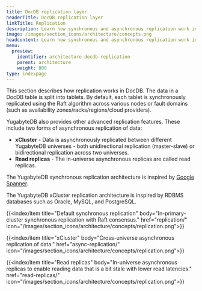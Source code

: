 ```yaml
---
title: DocDB replication layer
headerTitle: DocDB replication layer
linkTitle: Replication
description: Learn how synchronous and asynchronous replication work in DocDB, including advanced features like xCluster replication and read replicas.
image: /images/section_icons/architecture/concepts.png
headcontent: Learn how synchronous and asynchronous replication work in DocDB.
menu:
  preview:
    identifier: architecture-docdb-replication
    parent: architecture
    weight: 800
type: indexpage
---
```


This section describes how replication works in DocDB. The data in a DocDB table is split into tablets. By default, each tablet is synchronously replicated using the Raft algorithm across various nodes or fault domains (such as availability zones/racks/regions/cloud providers).

YugabyteDB also provides other advanced replication features. These include two forms of asynchronous replication of data:

* **xCluster** - Data is asynchronously replicated between different YugabyteDB universes - both unidirectional replication (master-slave) or bidirectional replication across two universes.
* **Read replicas** - The in-universe asynchronous replicas are called read replicas.

The YugabyteDB synchronous replication architecture is inspired by <a href="https://research.google.com/archive/spanner-osdi2012.pdf">Google Spanner</a>.

The YugabyteDB xCluster replication architecture is inspired by RDBMS databases such as Oracle, MySQL, and PostgreSQL.

<div class="row">

  {{<index/item
    title="Default synchronous replication"
    body="In-primary-cluster synchronous replication with Raft consensus."
    href="replication/"
    icon="/images/section_icons/architecture/concepts/replication.png">}}

  {{<index/item
    title="xCluster"
    body="Cross-universe asynchronous replication of data."
    href="async-replication/"
    icon="/images/section_icons/architecture/concepts/replication.png">}}

  {{<index/item
    title="Read replicas"
    body="In-universe asynchronous replicas to enable reading data that is a bit stale with lower read latencies."
    href="read-replicas/"
    icon="/images/section_icons/architecture/concepts/replication.png">}}

</div>
